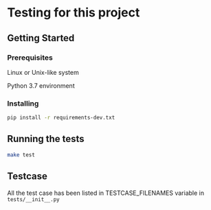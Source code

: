 # Testing for this project

## Getting Started

### Prerequisites

Linux or Unix-like system

Python 3.7 environment

### Installing

```bash
pip install -r requirements-dev.txt
```

## Running the tests

```bash
make test
```

## Testcase

All the test case has been listed in TESTCASE_FILENAMES variable in `tests/__init__.py`

